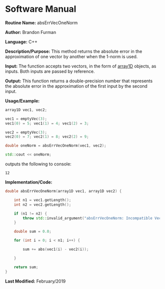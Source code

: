 # Software Manual

**Routine Name:** absErrVecOneNorm

**Author:** Brandon Furman

**Language:** C++

**Description/Purpose:** This method returns the absolute error in the approximation of one vector by another when the 1-norm is used.

**Input:** The function accepts two vectors, in the form of [array1D](https://brandonfurman.github.io/math5610/SoftwareManual/DataStructures/array1D) objects, as inputs. Both inputs are passed by reference.

**Output:** This function returns a double-precision number that represents the absolute error in the approximation of the first input by the second input.

**Usage/Example:**
```cpp
array1D vec1, vec2;

vec1 = emptyVec(3);
vec1(0) = 5; vec1(1) = 4; vec1(2) = 3;

vec2 = emptyVec(3);
vec2(0) = 7; vec2(1) = 8; vec2(2) = 9;

double oneNorm = absErrVecOneNorm(vec1, vec2);

std::cout << oneNorm;
```
outputs the following to console:
```
12
```

**Implementation/Code:** 

```cpp
double absErrVecOneNorm(array1D vec1, array1D vec2) {

	int n1 = vec1.getLength();
	int n2 = vec2.getLength();

	if (n1 != n2) {
		throw std::invalid_argument("absErrVecOneNorm: Incompatible Vector Sizes");
	}

	double sum = 0.0;

	for (int i = 0; i < n1; i++) {

		sum += abs(vec1(i) - vec2(i));

	}

	return sum;
}
```

**Last Modified:** February/2019
